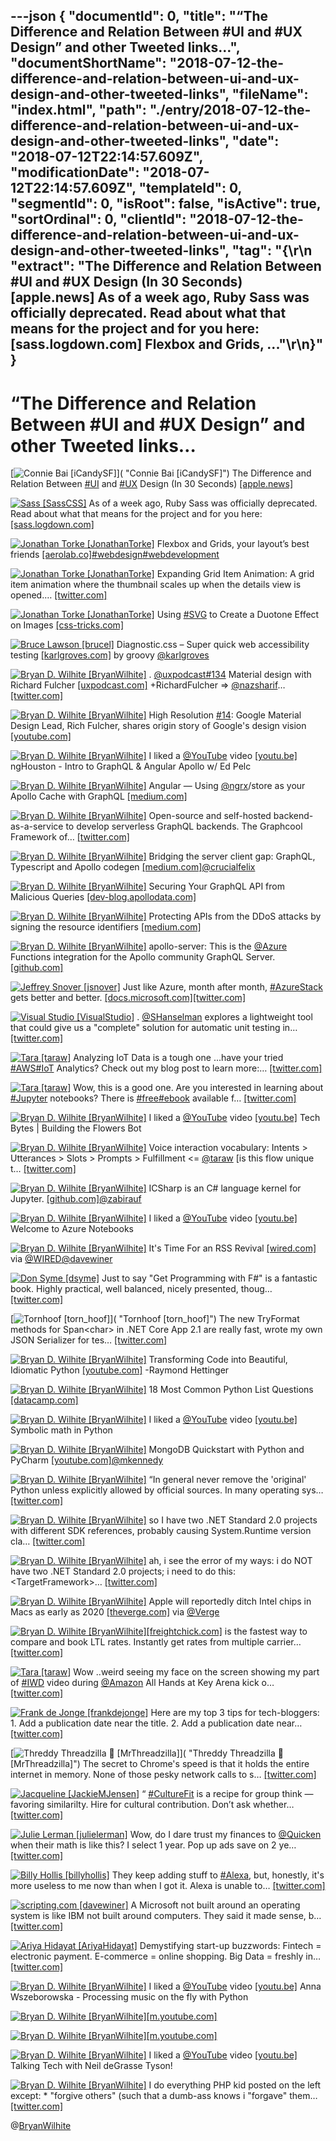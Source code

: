 ---json
{
  "documentId": 0,
  "title": "“The Difference and Relation Between #UI and #UX Design” and other Tweeted links…",
  "documentShortName": "2018-07-12-the-difference-and-relation-between-ui-and-ux-design-and-other-tweeted-links",
  "fileName": "index.html",
  "path": "./entry/2018-07-12-the-difference-and-relation-between-ui-and-ux-design-and-other-tweeted-links",
  "date": "2018-07-12T22:14:57.609Z",
  "modificationDate": "2018-07-12T22:14:57.609Z",
  "templateId": 0,
  "segmentId": 0,
  "isRoot": false,
  "isActive": true,
  "sortOrdinal": 0,
  "clientId": "2018-07-12-the-difference-and-relation-between-ui-and-ux-design-and-other-tweeted-links",
  "tag": "{\r\n  \"extract\": \"The Difference and Relation Between     #UI and     #UX Design (In 30 Seconds)     [apple.news] As of a week ago, Ruby Sass was officially deprecated. Read about what that means for the project and for you here:     [sass.logdown.com] Flexbox and Grids, ...\"\r\n}"
}
---

# “The Difference and Relation Between #UI and #UX Design” and other Tweeted links…

[<img alt="Connie Bai [iCandySF]" src="https://songhay.blob.core.windows.net/shared-social-twitter/iCandySF.jpg">]( "Connie Bai [iCandySF]") The Difference and Relation Between [#UI](http://twitter.com/search?q=%23UI) and [#UX](http://twitter.com/search?q=%23UX) Design (In 30 Seconds) [[apple.news]](https://apple.news/AEqspIlQ0M_ShDTZ5mqal3A)

[<img alt="Sass [SassCSS]" src="https://songhay.blob.core.windows.net/shared-social-twitter/SassCSS.jpg">](http://t.co/0BPxcZJDXM "Sass [SassCSS]") As of a week ago, Ruby Sass was officially deprecated. Read about what that means for the project and for you here: [[sass.logdown.com]](http://sass.logdown.com/posts/7081811)

[<img alt="Jonathan Torke [JonathanTorke]" src="https://songhay.blob.core.windows.net/shared-social-twitter/JonathanTorke.jpg">](https://t.co/AqIi91NbiM "Jonathan Torke [JonathanTorke]") Flexbox and Grids, your layout’s best friends [[aerolab.co]](https://aerolab.co/blog/flexbox-grids/)[#webdesign](http://twitter.com/search?q=%23webdesign)[#webdevelopment](http://twitter.com/search?q=%23webdevelopment)

[<img alt="Jonathan Torke [JonathanTorke]" src="https://songhay.blob.core.windows.net/shared-social-twitter/JonathanTorke.jpg">](https://t.co/AqIi91NbiM "Jonathan Torke [JonathanTorke]") Expanding Grid Item Animation: A grid item animation where the thumbnail scales up when the details view is opened.… [[twitter.com]](https://twitter.com/i/web/status/972960105237893120)

[<img alt="Jonathan Torke [JonathanTorke]" src="https://songhay.blob.core.windows.net/shared-social-twitter/JonathanTorke.jpg">](https://t.co/AqIi91NbiM "Jonathan Torke [JonathanTorke]") Using [#SVG](http://twitter.com/search?q=%23SVG) to Create a Duotone Effect on Images [[css-tricks.com]](https://css-tricks.com/using-svg-to-create-a-duotone-image-effect/)

[<img alt="Bruce Lawson [brucel]" src="https://songhay.blob.core.windows.net/shared-social-twitter/brucel.jpg">](https://t.co/XIlbZiDzyT "Bruce Lawson [brucel]") Diagnostic.css – Super quick web accessibility testing [[karlgroves.com]](http://www.karlgroves.com/2013/09/07/diagnostic-css-super-quick-web-accessibility-testing/) by groovy [@karlgroves](http://twitter.com/karlgroves)

[<img alt="Bryan D. Wilhite [BryanWilhite]" src="https://songhay.blob.core.windows.net/shared-social-twitter/BryanWilhite.jpeg">](http://t.co/UNdqV0Z1zz "Bryan D. Wilhite [BryanWilhite]") . [@uxpodcast](http://twitter.com/uxpodcast)[#134](http://twitter.com/search?q=%23134) Material design with Richard Fulcher [[uxpodcast.com]](https://uxpodcast.com/134-material-design-rich-fulcher/) +RichardFulcher =&gt; [@nazsharif](http://twitter.com/nazsharif)… [[twitter.com]](https://twitter.com/i/web/status/981256313677033472)

[<img alt="Bryan D. Wilhite [BryanWilhite]" src="https://songhay.blob.core.windows.net/shared-social-twitter/BryanWilhite.jpeg">](http://t.co/UNdqV0Z1zz "Bryan D. Wilhite [BryanWilhite]") High Resolution [#14](http://twitter.com/search?q=%2314): Google Material Design Lead, Rich Fulcher, shares origin story of Google's design vision [[youtube.com]](https://www.youtube.com/watch?v=djYQvI_MONI)

[<img alt="Bryan D. Wilhite [BryanWilhite]" src="https://songhay.blob.core.windows.net/shared-social-twitter/BryanWilhite.jpeg">](http://t.co/UNdqV0Z1zz "Bryan D. Wilhite [BryanWilhite]") I liked a [@YouTube](http://twitter.com/YouTube) video [[youtu.be]](http://youtu.be/EQFEf7Q0scg?a) ngHouston - Intro to GraphQL &amp; Angular Apollo w/ Ed Pelc

[<img alt="Bryan D. Wilhite [BryanWilhite]" src="https://songhay.blob.core.windows.net/shared-social-twitter/BryanWilhite.jpeg">](http://t.co/UNdqV0Z1zz "Bryan D. Wilhite [BryanWilhite]") Angular — Using [@ngrx](http://twitter.com/ngrx)/store as your Apollo Cache with GraphQL [[medium.com]](https://medium.com/@charliegreenman/angular-using-ngrx-store-as-your-apollo-cache-with-graphql-d6c539932219)

[<img alt="Bryan D. Wilhite [BryanWilhite]" src="https://songhay.blob.core.windows.net/shared-social-twitter/BryanWilhite.jpeg">](http://t.co/UNdqV0Z1zz "Bryan D. Wilhite [BryanWilhite]") Open-source and self-hosted backend-as-a-service to develop serverless GraphQL backends. The Graphcool Framework of… [[twitter.com]](https://twitter.com/i/web/status/981302172330545153)

[<img alt="Bryan D. Wilhite [BryanWilhite]" src="https://songhay.blob.core.windows.net/shared-social-twitter/BryanWilhite.jpeg">](http://t.co/UNdqV0Z1zz "Bryan D. Wilhite [BryanWilhite]") Bridging the server client gap: GraphQL, Typescript and Apollo codegen [[medium.com]](https://medium.com/@crucialfelix/bridging-the-server-client-gap-graphql-typescript-and-apollo-codegen-e5b54fa96ae2)[@crucialfelix](http://twitter.com/crucialfelix)

[<img alt="Bryan D. Wilhite [BryanWilhite]" src="https://songhay.blob.core.windows.net/shared-social-twitter/BryanWilhite.jpeg">](http://t.co/UNdqV0Z1zz "Bryan D. Wilhite [BryanWilhite]") Securing Your GraphQL API from Malicious Queries [[dev-blog.apollodata.com]](https://dev-blog.apollodata.com/securing-your-graphql-api-from-malicious-queries-16130a324a6b)

[<img alt="Bryan D. Wilhite [BryanWilhite]" src="https://songhay.blob.core.windows.net/shared-social-twitter/BryanWilhite.jpeg">](http://t.co/UNdqV0Z1zz "Bryan D. Wilhite [BryanWilhite]") Protecting APIs from the DDoS attacks by signing the resource identifiers [[medium.com]](https://medium.com/@gajus/protecting-apis-from-the-ddos-attacks-by-signing-the-pks-c1eca7cc7725)

[<img alt="Bryan D. Wilhite [BryanWilhite]" src="https://songhay.blob.core.windows.net/shared-social-twitter/BryanWilhite.jpeg">](http://t.co/UNdqV0Z1zz "Bryan D. Wilhite [BryanWilhite]") apollo-server: This is the [@Azure](http://twitter.com/Azure) Functions integration for the Apollo community GraphQL Server. [[github.com]](https://github.com/apollographql/apollo-server/tree/master/packages/apollo-server-azure-functions)

[<img alt="Jeffrey Snover [jsnover]" src="https://songhay.blob.core.windows.net/shared-social-twitter/jsnover.jpg">](https://t.co/QYHvGE7Gju "Jeffrey Snover [jsnover]") Just like Azure, month after month, [#AzureStack](http://twitter.com/search?q=%23AzureStack) gets better and better. [[docs.microsoft.com]](https://docs.microsoft.com/en-us/azure/azure-stack/azure-stack-update-1803)[[twitter.com]](https://twitter.com/jsnover/status/980876652157714432/photo/1)

[<img alt="Visual Studio [VisualStudio]" src="https://songhay.blob.core.windows.net/shared-social-twitter/VisualStudio.jpg">](http://t.co/OqnL9IGcUY "Visual Studio [VisualStudio]") . [@SHanselman](http://twitter.com/SHanselman) explores a lightweight tool that could give us a "complete" solution for automatic unit testing in… [[twitter.com]](https://twitter.com/i/web/status/980877824595722241)

[<img alt="Tara [taraw]" src="https://songhay.blob.core.windows.net/shared-social-twitter/taraw.jpeg">](http://t.co/4HS7ZMeZq4 "Tara [taraw]") Analyzing IoT Data is a tough one ...have your tried [#AWS](http://twitter.com/search?q=%23AWS)[#IoT](http://twitter.com/search?q=%23IoT) Analytics? Check out my blog post to learn more:… [[twitter.com]](https://twitter.com/i/web/status/972385976776609792)

[<img alt="Tara [taraw]" src="https://songhay.blob.core.windows.net/shared-social-twitter/taraw.jpeg">](http://t.co/4HS7ZMeZq4 "Tara [taraw]") Wow, this is a good one. Are you interested in learning about [#Jupyter](http://twitter.com/search?q=%23Jupyter) notebooks? There is [#free](http://twitter.com/search?q=%23free)[#ebook](http://twitter.com/search?q=%23ebook) available f… [[twitter.com]](https://twitter.com/i/web/status/972949119814852612)

[<img alt="Bryan D. Wilhite [BryanWilhite]" src="https://songhay.blob.core.windows.net/shared-social-twitter/BryanWilhite.jpeg">](http://t.co/UNdqV0Z1zz "Bryan D. Wilhite [BryanWilhite]") I liked a [@YouTube](http://twitter.com/YouTube) video [[youtu.be]](http://youtu.be/CrqYmErtA0k?a) Tech Bytes | Building the Flowers Bot

[<img alt="Bryan D. Wilhite [BryanWilhite]" src="https://songhay.blob.core.windows.net/shared-social-twitter/BryanWilhite.jpeg">](http://t.co/UNdqV0Z1zz "Bryan D. Wilhite [BryanWilhite]") Voice interaction vocabulary: Intents &gt; Utterances &gt; Slots &gt; Prompts &gt; Fulfillment &lt;= [@taraw](http://twitter.com/taraw) [is this flow unique t… [[twitter.com]](https://twitter.com/i/web/status/981268621711167488)

[<img alt="Bryan D. Wilhite [BryanWilhite]" src="https://songhay.blob.core.windows.net/shared-social-twitter/BryanWilhite.jpeg">](http://t.co/UNdqV0Z1zz "Bryan D. Wilhite [BryanWilhite]") ICSharp is an C# language kernel for Jupyter. [[github.com]](https://github.com/zabirauf/icsharp)[@zabirauf](http://twitter.com/zabirauf)

[<img alt="Bryan D. Wilhite [BryanWilhite]" src="https://songhay.blob.core.windows.net/shared-social-twitter/BryanWilhite.jpeg">](http://t.co/UNdqV0Z1zz "Bryan D. Wilhite [BryanWilhite]") I liked a [@YouTube](http://twitter.com/YouTube) video [[youtu.be]](http://youtu.be/aJkPWondiHk?a) Welcome to Azure Notebooks

[<img alt="Bryan D. Wilhite [BryanWilhite]" src="https://songhay.blob.core.windows.net/shared-social-twitter/BryanWilhite.jpeg">](http://t.co/UNdqV0Z1zz "Bryan D. Wilhite [BryanWilhite]") It's Time For an RSS Revival [[wired.com]](https://www.wired.com/story/rss-readers-feedly-inoreader-old-reader/?mbid=social_twitter_onsiteshare) via [@WIRED](http://twitter.com/WIRED)[@davewiner](http://twitter.com/davewiner)

[<img alt="Don Syme [dsyme]" src="https://songhay.blob.core.windows.net/shared-social-twitter/dsyme.jpeg">](http://t.co/FNdmncbXmQ "Don Syme [dsyme]") Just to say "Get Programming with F#" is a fantastic book. Highly practical, well balanced, nicely presented, thoug… [[twitter.com]](https://twitter.com/i/web/status/980797894558089216)

[<img alt="Tornhoof [torn_hoof]" src="https://songhay.blob.core.windows.net/shared-social-twitter/torn_hoof.jpg">]( "Tornhoof [torn_hoof]") The new TryFormat methods for Span&lt;char&gt; in .NET Core App 2.1 are really fast, wrote my own JSON Serializer for tes… [[twitter.com]](https://twitter.com/i/web/status/981230743589457922)

[<img alt="Bryan D. Wilhite [BryanWilhite]" src="https://songhay.blob.core.windows.net/shared-social-twitter/BryanWilhite.jpeg">](http://t.co/UNdqV0Z1zz "Bryan D. Wilhite [BryanWilhite]") Transforming Code into Beautiful, Idiomatic Python [[youtube.com]](https://www.youtube.com/watch?v=OSGv2VnC0go) -Raymond Hettinger

[<img alt="Bryan D. Wilhite [BryanWilhite]" src="https://songhay.blob.core.windows.net/shared-social-twitter/BryanWilhite.jpeg">](http://t.co/UNdqV0Z1zz "Bryan D. Wilhite [BryanWilhite]") 18 Most Common Python List Questions [[datacamp.com]](https://www.datacamp.com/community/tutorials/18-most-common-python-list-questions-learn-python)

[<img alt="Bryan D. Wilhite [BryanWilhite]" src="https://songhay.blob.core.windows.net/shared-social-twitter/BryanWilhite.jpeg">](http://t.co/UNdqV0Z1zz "Bryan D. Wilhite [BryanWilhite]") I liked a [@YouTube](http://twitter.com/YouTube) video [[youtu.be]](http://youtu.be/ubYAHTOHe4g?a) Symbolic math in Python

[<img alt="Bryan D. Wilhite [BryanWilhite]" src="https://songhay.blob.core.windows.net/shared-social-twitter/BryanWilhite.jpeg">](http://t.co/UNdqV0Z1zz "Bryan D. Wilhite [BryanWilhite]") MongoDB Quickstart with Python and PyCharm [[youtube.com]](https://www.youtube.com/watch?v=rlvGCTE4MI0)[@mkennedy](http://twitter.com/mkennedy)

[<img alt="Bryan D. Wilhite [BryanWilhite]" src="https://songhay.blob.core.windows.net/shared-social-twitter/BryanWilhite.jpeg">](http://t.co/UNdqV0Z1zz "Bryan D. Wilhite [BryanWilhite]") “In general never remove the 'original' Python unless explicitly allowed by official sources. In many operating sys… [[twitter.com]](https://twitter.com/i/web/status/980859319536111617)

[<img alt="Bryan D. Wilhite [BryanWilhite]" src="https://songhay.blob.core.windows.net/shared-social-twitter/BryanWilhite.jpeg">](http://t.co/UNdqV0Z1zz "Bryan D. Wilhite [BryanWilhite]") so I have two .NET Standard 2.0 projects with different SDK references, probably causing System.Runtime version cla… [[twitter.com]](https://twitter.com/i/web/status/981204736786354176)

[<img alt="Bryan D. Wilhite [BryanWilhite]" src="https://songhay.blob.core.windows.net/shared-social-twitter/BryanWilhite.jpeg">](http://t.co/UNdqV0Z1zz "Bryan D. Wilhite [BryanWilhite]") ah, i see the error of my ways: i do NOT have two .NET Standard 2.0 projects; i need to do this: &lt;TargetFramework&gt;… [[twitter.com]](https://twitter.com/i/web/status/981206343825555456)

[<img alt="Bryan D. Wilhite [BryanWilhite]" src="https://songhay.blob.core.windows.net/shared-social-twitter/BryanWilhite.jpeg">](http://t.co/UNdqV0Z1zz "Bryan D. Wilhite [BryanWilhite]") Apple will reportedly ditch Intel chips in Macs as early as 2020 [[theverge.com]](https://www.theverge.com/circuitbreaker/2018/4/2/17189372/apple-intel-chip-processors-macs-date?utm_campaign=theverge&utm_content=entry&utm_medium=social&utm_source=twitter) via [@Verge](http://twitter.com/Verge)

[<img alt="Bryan D. Wilhite [BryanWilhite]" src="https://songhay.blob.core.windows.net/shared-social-twitter/BryanWilhite.jpeg">](http://t.co/UNdqV0Z1zz "Bryan D. Wilhite [BryanWilhite]")[[freightchick.com]](http://FreightChick.com) is the fastest way to compare and book LTL rates. Instantly get rates from multiple carrier… [[twitter.com]](https://twitter.com/i/web/status/981287060957884416)

[<img alt="Tara [taraw]" src="https://songhay.blob.core.windows.net/shared-social-twitter/taraw.jpeg">](http://t.co/4HS7ZMeZq4 "Tara [taraw]") Wow ..weird seeing my face on the screen showing my part of [#IWD](http://twitter.com/search?q=%23IWD) video during [@Amazon](http://twitter.com/Amazon) All Hands at Key Arena kick o… [[twitter.com]](https://twitter.com/i/web/status/972383236801384448)

[<img alt="Frank de Jonge [frankdejonge]" src="https://songhay.blob.core.windows.net/shared-social-twitter/frankdejonge.jpg">](https://t.co/VbjDIc7jx8 "Frank de Jonge [frankdejonge]") Here are my top 3 tips for tech-bloggers: 1. Add a publication date near the title. 2. Add a publication date near… [[twitter.com]](https://twitter.com/i/web/status/972010186931036160)

[<img alt="Threddy Threadzilla 🦖 [MrThreadzilla]" src="https://songhay.blob.core.windows.net/shared-social-twitter/MrThreadzilla.jpg">]( "Threddy Threadzilla 🦖 [MrThreadzilla]") The secret to Chrome's speed is that it holds the entire internet in memory. None of those pesky network calls to s… [[twitter.com]](https://twitter.com/i/web/status/971262411188645888)

[<img alt="Jacqueline [JackieMJensen]" src="https://songhay.blob.core.windows.net/shared-social-twitter/JackieMJensen.jpg">](https://t.co/DYdE13nkCx "Jacqueline [JackieMJensen]") “ [#CultureFit](http://twitter.com/search?q=%23CultureFit) is a recipe for group think — favoring similarilty. Hire for cultural contribution. Don’t ask whether… [[twitter.com]](https://twitter.com/i/web/status/980583028970864640)

[<img alt="Julie Lerman [julielerman]" src="https://songhay.blob.core.windows.net/shared-social-twitter/julielerman.jpeg">](https://t.co/gBUhMHLXgK "Julie Lerman [julielerman]") Wow, do I dare trust my finances to [@Quicken](http://twitter.com/Quicken) when their math is like this? I select 1 year. Pop up ads save on 2 ye… [[twitter.com]](https://twitter.com/i/web/status/980796678440669184)

[<img alt="Billy Hollis [billyhollis]" src="https://songhay.blob.core.windows.net/shared-social-twitter/billyhollis.jpg">](https://t.co/LvJEYRzwk5 "Billy Hollis [billyhollis]") They keep adding stuff to [#Alexa](http://twitter.com/search?q=%23Alexa), but, honestly, it's more useless to me now than when I got it. Alexa is unable to… [[twitter.com]](https://twitter.com/i/web/status/981341250468147200)

[<img alt="scripting.com [davewiner]" src="https://songhay.blob.core.windows.net/shared-social-twitter/davewiner.jpg">](https://t.co/ztgzDGiyOj "scripting.com [davewiner]") A Microsoft not built around an operating system is like IBM not built around computers. They said it made sense, b… [[twitter.com]](https://twitter.com/i/web/status/980801113464111104)

[<img alt="Ariya Hidayat [AriyaHidayat]" src="https://songhay.blob.core.windows.net/shared-social-twitter/AriyaHidayat.jpg">](https://t.co/DBpikLDtuB "Ariya Hidayat [AriyaHidayat]") Demystifying start-up buzzwords: Fintech = electronic payment. E-commerce = online shopping. Big Data = freshly in… [[twitter.com]](https://twitter.com/i/web/status/980929693128916992)

[<img alt="Bryan D. Wilhite [BryanWilhite]" src="https://songhay.blob.core.windows.net/shared-social-twitter/BryanWilhite.jpeg">](http://t.co/UNdqV0Z1zz "Bryan D. Wilhite [BryanWilhite]") I liked a [@YouTube](http://twitter.com/YouTube) video [[youtu.be]](http://youtu.be/at2NppqIZok?a) Anna Wszeborowska - Processing music on the fly with Python

[<img alt="Bryan D. Wilhite [BryanWilhite]" src="https://songhay.blob.core.windows.net/shared-social-twitter/BryanWilhite.jpeg">](http://t.co/UNdqV0Z1zz "Bryan D. Wilhite [BryanWilhite]")[[m.youtube.com]](https://m.youtube.com/watch?v=lbV2SoeAggU)

[<img alt="Bryan D. Wilhite [BryanWilhite]" src="https://songhay.blob.core.windows.net/shared-social-twitter/BryanWilhite.jpeg">](http://t.co/UNdqV0Z1zz "Bryan D. Wilhite [BryanWilhite]")[[m.youtube.com]](https://m.youtube.com/watch?v=n2U88gvhiII)

[<img alt="Bryan D. Wilhite [BryanWilhite]" src="https://songhay.blob.core.windows.net/shared-social-twitter/BryanWilhite.jpeg">](http://t.co/UNdqV0Z1zz "Bryan D. Wilhite [BryanWilhite]") I liked a [@YouTube](http://twitter.com/YouTube) video [[youtu.be]](http://youtu.be/pqQrL1K0Z5g?a) Talking Tech with Neil deGrasse Tyson!

[<img alt="Bryan D. Wilhite [BryanWilhite]" src="https://songhay.blob.core.windows.net/shared-social-twitter/BryanWilhite.jpeg">](http://t.co/UNdqV0Z1zz "Bryan D. Wilhite [BryanWilhite]") I do everything PHP kid posted on the left except: * "forgive others" (such that a dumb-ass knows i "forgave" them… [[twitter.com]](https://twitter.com/i/web/status/980896164982661120)

@[BryanWilhite](https://twitter.com/BryanWilhite)
